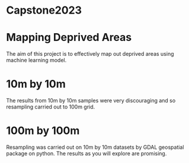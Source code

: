 # Capstone2023

# Mapping Deprived Areas
The aim of this project is to effectively map out deprived areas using machine learning model.

# 10m by 10m
The results from 10m by 10m samples were very discouraging and so resampling carried out to 100m grid.

# 100m by 100m 
Resampling was carried out on 10m by 10m datasets by GDAL geospatial package on python.
The results as you will explore are promising.
